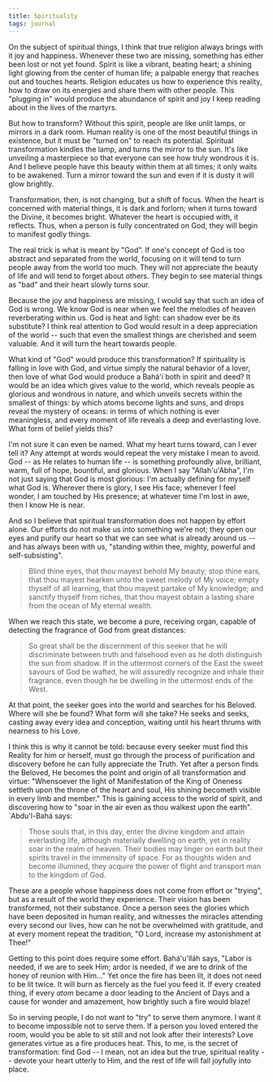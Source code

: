 ```yaml
---
title: Spirituality
tags: journal
---
```


On the subject of spiritual things, I think that true religion always
brings with it joy and happiness.  Whenever these two are missing,
something has either been lost or not yet found.  Spirit is like a
vibrant, beating heart; a shining light glowing from the center of human
life; a palpable energy that reaches out and touches hearts.  Religion
educates us how to experience this reality, how to draw on its energies
and share them with other people.  This "plugging in" would produce the
abundance of spirit and joy I keep reading about in the lives of the
martyrs.

But how to transform?  Without this spirit, people are like unlit lamps,
or mirrors in a dark room.  Human reality is one of the most beautiful
things in existence, but it must be "turned on" to reach its potential.
Spiritual transformation kindles the lamp, and turns the mirror to the
sun.  It's like unveiling a masterpiece so that everyone can see how
truly wondrous it is.  And I believe people have this beauty within them
at all times; it only waits to be awakened.  Turn a mirror toward the
sun and even if it is dusty it will glow brightly.

Transformation, then, is not changing, but a shift of focus.  When the
heart is concerned with material things, it is dark and forlorn; when it
turns toward the Divine, it becomes bright.  Whatever the heart is
occupied with, it reflects.  Thus, when a person is fully concentrated
on God, they will begin to manifest godly things.

The real trick is what is meant by "God".  If one's concept of God is
too abstract and separated from the world, focusing on it will tend to
turn people away from the world too much.  They will not appreciate the
beauty of life and will tend to forget about others.  They begin to see
material things as "bad" and their heart slowly turns sour.

Because the joy and happiness are missing, I would say that such an idea
of God is wrong.  We know God is near when we feel the melodies of
heaven reverberating within us.  God is heat and light: can shadow ever
be its substitute?  I think real attention to God would result in a deep
appreciation of the world -- such that even the smallest things are
cherished and seem valuable.  And it will turn the heart towards people.

What kind of "God" would produce this transformation?  If spirituality
is falling in love with God, and virtue simply the natural behavior of a
lover, then love of what God would produce a Bahá'í both in spirit and
deed?  It would be an idea which gives value to the world, which reveals
people as glorious and wondrous in nature, and which unveils secrets
within the smallest of things: by which atoms become lights and suns,
and drops reveal the mystery of oceans: in terms of which nothing is
ever meaningless, and every moment of life reveals a deep and
everlasting love.  What form of belief yields this?

I'm not sure it can even be named.  What my heart turns toward, can I
ever tell it?  Any attempt at words would repeat the very mistake I mean
to avoid.  God -- as He relates to human life -- is something profoundly
alive, brilliant, warm, full of hope, bountiful, and glorious.  When I
say "Allah'u'Abha", I'm not just saying that God is most glorious: I'm
actually defining for myself what God is.  Wherever there is glory, I
see His face; whenever I feel wonder, I am touched by His presence; at
whatever time I'm lost in awe, then I know He is near.

And so I believe that spiritual transformation does not happen by effort
alone.  Our efforts do not make us into something we're not; they open
our eyes and purify our heart so that we can see what is already around
us -- and has always been with us, "standing within thee, mighty,
powerful and self-subsisting".

> Blind thine eyes, that thou mayest behold My beauty; stop thine ears,
> that thou mayest hearken unto the sweet melody of My voice; empty
> thyself of all learning, that thou mayest partake of My knowledge; and
> sanctify thyself from riches, that thou mayest obtain a lasting share
> from the ocean of My eternal wealth.

When we reach this state, we become a pure, receiving organ, capable of
detecting the fragrance of God from great distances:

> So great shall be the discernment of this seeker that he will
> discriminate between truth and falsehood even as he doth distinguish
> the sun from shadow.  If in the uttermost corners of the East the
> sweet savours of God be wafted, he will assuredly recognize and inhale
> their fragrance, even though he be dwelling in the uttermost ends of
> the West.

At that point, the seeker goes into the world and searches for his
Beloved.  Where will she be found?  What form will she take?  He seeks
and seeks, casting away every idea and conception, waiting until his
heart thrums with nearness to his Love.

I think this is why it cannot be told: because every seeker must find
this Reality for him or herself, must go through the process of
purification and discovery before he can fully appreciate the Truth.
Yet after a person finds the Beloved, He becomes the point and origin of
all transformation and virtue: "Whensoever the light of Manifestation of
the King of Oneness settleth upon the throne of the heart and soul, His
shining becometh visible in every limb and member."  This is gaining
access to the world of spirit, and discovering how to "soar in the air
even as thou walkest upon the earth".  `Abdu'l-Bahá says:

> Those souls that, in this day, enter the divine kingdom and attain
> everlasting life, although materially dwelling on earth, yet in
> reality soar in the realm of heaven.  Their bodies may linger on earth
> but their spirits travel in the immensity of space.  For as thoughts
> widen and become illumined, they acquire the power of flight and
> transport man to the kingdom of God.

These are a people whose happiness does not come from effort or
"trying", but as a result of the world they experience.  Their vision
has been transformed, not their substance.  Once a person sees the
glories which have been deposited in human reality, and witnesses the
miracles attending every second our lives, how can he not be overwhelmed
with gratitude, and at every moment repeat the tradition, "O Lord,
increase my astonishment at Thee!"

Getting to this point does require some effort.  Bahá'u'lláh says,
"Labor is needed, if we are to seek Him; ardor is needed, if we are to
drink of the honey of reunion with Him..."  Yet once the fire has been
lit, it does not need to be lit twice.  It will burn as fiercely as the
fuel you feed it.  If every created thing, if every *atom* became a door
leading to the Ancient of Days and a cause for wonder and amazement, how
brightly such a fire would blaze!

So in serving people, I do not want to "try" to serve them anymore.  I
want it to become impossible not to serve them.  If a person you loved
entered the room, would you be able to sit still and not look after
their interests?  Love generates virtue as a fire produces heat.  This,
to me, is the secret of transformation: find God -- I mean, not an idea
but the true, spiritual reality -- devote your heart utterly to Him, and
the rest of life will fall joyfully into place.


